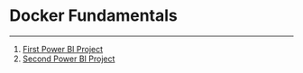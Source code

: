 # Docker Fundamentals
***

1. [First Power BI Project](https://github.com/ohtten/Dio/tree/main/Power%20BI%20Analyst%20Training/First%20Power%20BI%20Project)
2. [Second Power BI Project](https://github.com/ohtten/Dio/tree/main/Power%20BI%20Analyst%20Training/Second%20Power%20BI%20Project)
